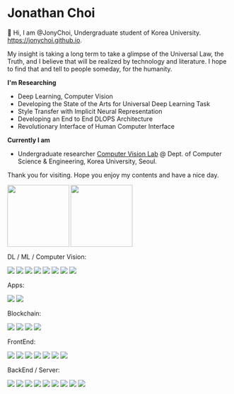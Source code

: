 # Jonathan Choi

👋 Hi, I am @JonyChoi, Undergraduate student of Korea University. https://jonychoi.github.io.

My insight is taking a long term to take a glimpse of the Universal Law, the Truth, and I believe that will be realized by technology and literature. I hope to find that and tell to people someday, for the humanity.

**I'm Researching**

- Deep Learning, Computer Vision
- Developing the State of the Arts for Universal Deep Learning Task
- Style Transfer with Implicit Neural Representation
- Developing an End to End DLOPS Architecture
- Revolutionary Interface of Human Computer Interface

**Currently I am**

- Undergraduate researcher [Computer Vision Lab](https://cvlab.korea.ac.kr/) @ Dept. of Computer Science & Engineering, Korea University, Seoul.

Thank you for visiting. Hope you enjoy my contents and have a nice day. 


<img align="left" src="https://github-readme-stats.vercel.app/api?username=jonychoi&show_icons=true&theme=algolia" height="140px" />
<img align="center" src="https://github-readme-stats.vercel.app/api/top-langs/?username=jonychoi&layout=compact&langs_count=8&theme=algolia" height="140px" />


<p>
<p width="300">DL / ML / Computer Vision: </p>
<img src="https://img.shields.io/badge/Python-3776AB?style=flat&logo=Python&logoColor=black"/>
<img src="https://img.shields.io/badge/Pytorch-EE4C2C?style=flat&logo=PyTorch&logoColor=black"/>
<img src="https://img.shields.io/badge/Numpy-013243?style=flat&logo=Numpy&logoColor=black"/>
<img src="https://img.shields.io/badge/Pandas-150458?style=flat&logo=Pandas&logoColor=black"/>
<img src="https://img.shields.io/badge/OpenCV-5C3EE8?style=flat&logo=OpenCV&logoColor=black"/>
<img src="https://img.shields.io/badge/Jupyter-F37626?style=flat&logo=Jupyter&logoColor=black"/>
<img src="https://img.shields.io/badge/OpenAI-412991?style=flat&logo=OpenAI&logoColor=black"/>
<img src="https://img.shields.io/badge/OpenAI%20Gym-0081A5?style=flat&logo=OpenAI%20Gym&logoColor=black"/>
</p>

<p>
<p>Apps: </p>
<img src="https://img.shields.io/badge/React%20Native-61DAFB?style=flat&logo=React&logoColor=black"/>
<img src="https://img.shields.io/badge/Typescript-3178C6?style=flat&logo=typescript&logoColor=black"/>
</p>

<p>
<p>Blockchain: </p>
<img src="https://img.shields.io/badge/Ethereum-3C3C3D?style=flat&logo=Ethereum&logoColor=black"/>
<img src="https://img.shields.io/badge/Solidity-363636?style=flat&logo=Solidity&logoColor=black"/>
<img src="https://img.shields.io/badge/Web3.js-F16822?style=flat&logo=Web3.js&logoColor=black"/>
<img src="https://img.shields.io/badge/bitcoin-F7931A?style=flat&logo=bitcoin&logoColor=black"/>
</p>

<p>
<p>FrontEnd: </p>
<img src="https://img.shields.io/badge/Typescript-3178C6?style=flat&logo=typescript&logoColor=black"/>
<img src="https://img.shields.io/badge/Javascript-F7DF1E?style=flat&logo=javascript&logoColor=black"/>
<img src="https://img.shields.io/badge/CSS3-1572B6?style=flat&logo=css3&logoColor=black"/>
<img src="https://img.shields.io/badge/Tailwind%20CSS-06B6D4?style=flat&logo=Tailwind%20CSS&logoColor=black"/>
<img src="https://img.shields.io/badge/Styled%20Components-DB7093?style=flat&logo=styled%20components&logoColor=black"/>
<img src="https://img.shields.io/badge/Mapbox-000000?style=flat&logo=Mapbox&logoColor=black"/>
<img src="https://img.shields.io/badge/Webgl-990000?style=flat&logo=Webgl&logoColor=black"/>
</p>

<p>
<p>BackEnd / Server: </p>
<img src="https://img.shields.io/badge/Node.js-339933?style=flat&logo=Node.js&logoColor=black"/>
<img src="https://img.shields.io/badge/ts%20node-3178C6?style=flat&logo=ts-node&logoColor=black"/>
<img src="https://img.shields.io/badge/Amazon%20AWS-232F3E?style=flat&logo=amazon%20aws&logoColor=black"/>
<img src="https://img.shields.io/badge/Amazon%S3-569A31?style=flat&logo=amazon%s3&logoColor=black"/>
<img src="https://img.shields.io/badge/React%20Router-CA4245?style=flat&logo=React%20Router&logoColor=black"/>
<img src="https://img.shields.io/badge/Apollo%20GraphQL-311C87?style=flat&logo=apollo%20graphql&logoColor=black"/>
<img src="https://img.shields.io/badge/PostgreSQL-4169E1?style=flat&logo=postgreSQL&logoColor=black"/>
<img src="https://img.shields.io/badge/SQLite-003B57?style=flat&logo=SQLite&logoColor=black"/>
<img src="https://img.shields.io/badge/MySQL-4479A1?style=flat&logo=MySQL&logoColor=black"/>
</p>